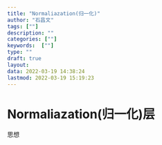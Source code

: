 ```yaml
---
title: "Normaliazation(归一化)"
author: "石昌文"
tags: [""]
description: ""
categories: [""]
keywords:  [""]
type: ""
draft: true
layout: 
data: 2022-03-19 14:38:24
lastmod: 2022-03-19 15:19:23
---
```


# Normaliazation(归一化)层

 思想
